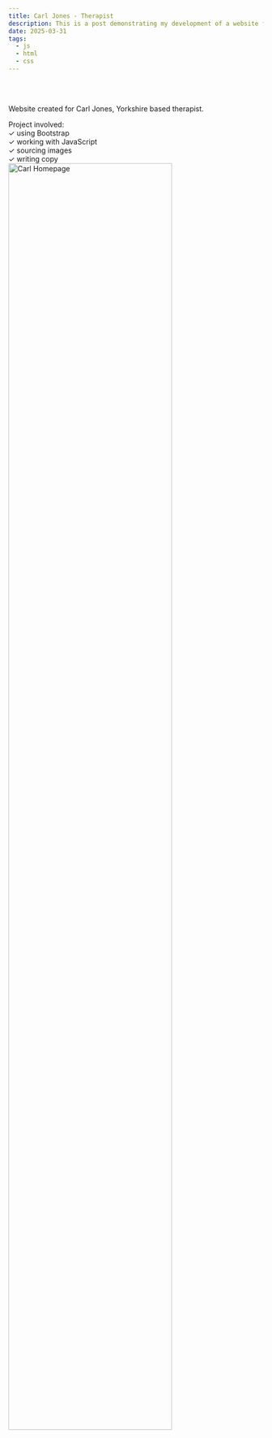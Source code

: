 ```yaml
---
title: Carl Jones - Therapist 
description: This is a post demonstrating my development of a website for Yorkshire based therapist, Carl Jones.
date: 2025-03-31
tags: 
  - js
  - html
  - css
---
```

<br>
<br>
<p>Website created for Carl Jones, Yorkshire based therapist.</p>
<p>Project involved:
<br>✓ using Bootstrap
<br>✓ working with JavaScript
<br>✓ sourcing images
<br>✓ writing copy
<br><img src="/img/carl-homepage-1.png" class="img-responsive" alt="Carl Homepage" style="width: 80%;">
</p>
